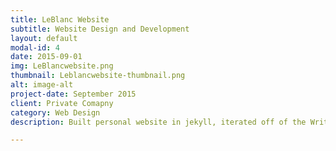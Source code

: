 ```yaml
---
title: LeBlanc Website
subtitle: Website Design and Development
layout: default
modal-id: 4
date: 2015-09-01
img: LeBlancwebsite.png
thumbnail: Leblancwebsite-thumbnail.png
alt: image-alt
project-date: September 2015
client: Private Comapny
category: Web Design
description: Built personal website in jekyll, iterated off of the Writer theme but added substantial personalization. Link to full website [here](http://zoeleblanc.com/)

---
```

